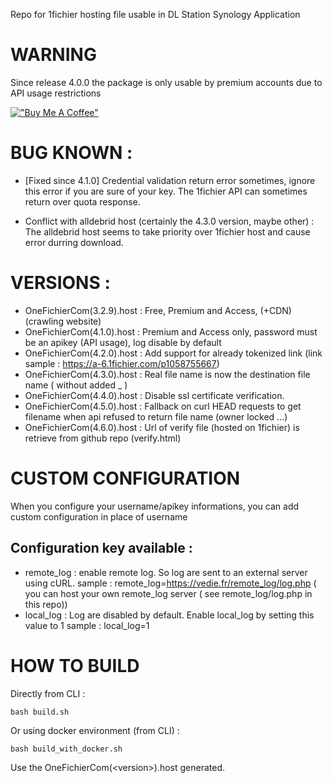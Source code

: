 Repo for 1fichier hosting file usable in DL Station Synology Application

# WARNING 

Since release 4.0.0 the package is only usable by premium accounts due to API usage restrictions

[!["Buy Me A Coffee"](https://www.buymeacoffee.com/assets/img/custom_images/orange_img.png)](https://www.buymeacoffee.com/mathieuvedie)


# BUG KNOWN : 

- [Fixed since 4.1.0] Credential validation return error sometimes, ignore this error if you are sure of your key. The 1fichier API can sometimes return over quota response. 

- Conflict with alldebrid host (certainly the 4.3.0 version, maybe other) : The alldebrid host seems to take priority over 1fichier host and cause error durring download. 

# VERSIONS :
- OneFichierCom(3.2.9).host : Free, Premium and Access, (+CDN) (crawling website)
- OneFichierCom(4.1.0).host : Premium and Access only, password must be an apikey (API usage), log disable by default
- OneFichierCom(4.2.0).host : Add support for already tokenized link (link sample : https://a-6.1fichier.com/p1058755667)
- OneFichierCom(4.3.0).host : Real file name is now the destination file name ( without added _ )
- OneFichierCom(4.4.0).host : Disable ssl certificate verification.
- OneFichierCom(4.5.0).host : Fallback on curl HEAD requests to get filename when api refused to return file name (owner locked ...)
- OneFichierCom(4.6.0).host : Url of verify file (hosted on 1fichier) is retrieve from github repo (verify.html)

# CUSTOM CONFIGURATION 

When you configure your username/apikey informations, you can add custom configuration in place of username

## Configuration key available :
- remote_log : enable remote log. So log are sent to an external server using cURL. 
sample : remote_log=https://vedie.fr/remote_log/log.php ( you can host your own remote_log server ( see remote_log/log.php in this repo)) 
- local_log : Log are disabled by default. Enable local_log by setting this value to 1
sample : local_log=1


# HOW TO BUILD 

Directly from CLI : 
```shell
bash build.sh
```

Or using docker environment (from CLI) : 
```shell
bash build_with_docker.sh
```

Use the OneFichierCom(\<version\>).host generated.
